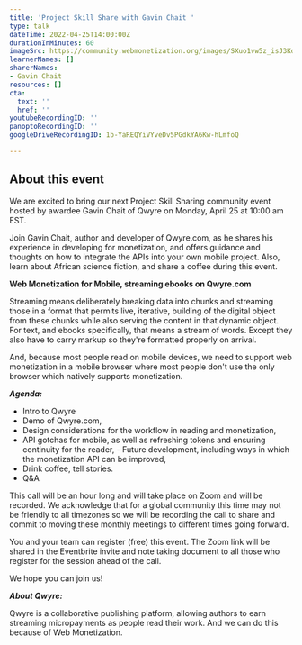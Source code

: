 ```yaml
---
title: 'Project Skill Share with Gavin Chait '
type: talk
dateTime: 2022-04-25T14:00:00Z
durationInMinutes: 60
imageSrc: https://community.webmonetization.org/images/SXuo1vw5z_isJ3Kdw9EBOB9wDzjHmqmk_sdGz1EQhPM/w:880/mb:500000/ar:1/aHR0cHM6Ly9jb21t/dW5pdHkud2VibW9u/ZXRpemF0aW9uLm9y/Zy9yZW1vdGVpbWFn/ZXMvdXBsb2Fkcy9h/cnRpY2xlcy9yNmxk/NGMwa281bHBuaDI2/ejk5ei5qcGc
learnerNames: []
sharerNames:
- Gavin Chait
resources: []
cta:
  text: ''
  href: ''
youtubeRecordingID: ''
panoptoRecordingID: ''
googleDriveRecordingID: 1b-YaREQYiVYveDv5PGdkYA6Kw-hLmfoQ

---
```

## About this event

We are excited to bring our next Project Skill Sharing community event hosted by awardee Gavin Chait of Qwyre on Monday, April 25 at 10:00 am EST.

Join Gavin Chait, author and developer of Qwyre.com, as he shares his experience in developing for monetization, and offers guidance and thoughts on how to integrate the APIs into your own mobile project. Also, learn about African science fiction, and share a coffee during this event.

**Web Monetization for Mobile, streaming ebooks on Qwyre.com**

Streaming means deliberately breaking data into chunks and streaming those in a format that permits live, iterative, building of the digital object from these chunks while also serving the content in that dynamic object. For text, and ebooks specifically, that means a stream of words. Except they also have to carry markup so they're formatted properly on arrival.

And, because most people read on mobile devices, we need to support web monetization in a mobile browser where most people don't use the only browser which natively supports monetization.

**_Agenda:_**

* Intro to Qwyre
* Demo of Qwyre.com,
* Design considerations for the workflow in reading and monetization,
* API gotchas for mobile, as well as refreshing tokens and ensuring continuity for the reader, - Future development, including ways in which the monetization API can be improved,
* Drink coffee, tell stories.
* Q&A

This call will be an hour long and will take place on Zoom and will be recorded. We acknowledge that for a global community this time may not be friendly to all timezones so we will be recording the call to share and commit to moving these monthly meetings to different times going forward.

You and your team can register (free) this event. The Zoom link will be shared in the Eventbrite invite and note taking document to all those who register for the session ahead of the call.

We hope you can join us!

**_About Qwyre:_**

Qwyre is a collaborative publishing platform, allowing authors to earn streaming micropayments as people read their work. And we can do this because of Web Monetization.